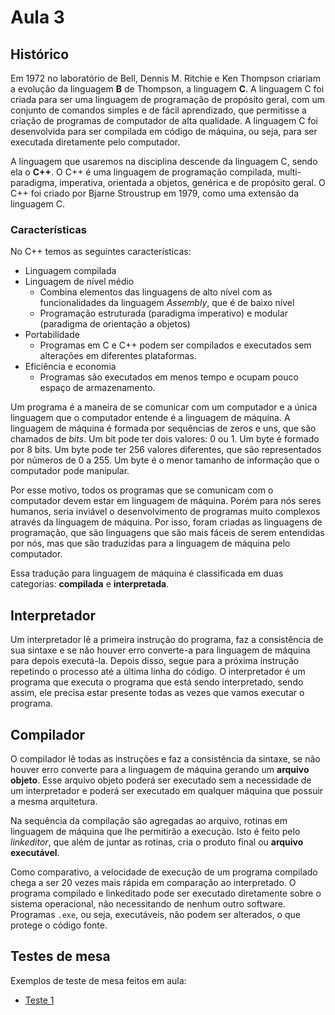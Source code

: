 # Aula 3

## Histórico

Em 1972 no laboratório de Bell, Dennis M. Ritchie e Ken Thompson criariam a evolução da linguagem **B** de Thompson, a linguagem **C**. A linguagem C foi criada para ser uma linguagem de programação de propósito geral, com um conjunto de comandos simples e de fácil aprendizado, que permitisse a criação de programas de computador de alta qualidade. A linguagem C foi desenvolvida para ser compilada em código de máquina, ou seja, para ser executada diretamente pelo computador.

A linguagem que usaremos na disciplina descende da linguagem C, sendo ela o **C++**. O C++ é uma linguagem de programação compilada, multi-paradigma, imperativa, orientada a objetos, genérica e de propósito geral. O C++ foi criado por Bjarne Stroustrup em 1979, como uma extensão da linguagem C.

### Características

No C++ temos as seguintes características:

- Linguagem compilada
- Linguagem de nível médio
  - Combina elementos das linguagens de alto nível com as funcionalidades da linguagem _Assembly_, que é de baixo nível
  - Programação estruturada (paradigma imperativo) e modular (paradigma de orientação a objetos)
- Portabilidade
  - Programas em C e C++ podem ser compilados e executados sem alterações em diferentes plataformas.
- Eficiência e economia
  - Programas são executados em menos tempo e ocupam pouco espaço de armazenamento.

Um programa é a maneira de se comunicar com um computador e a única linguagem que o computador entende é a linguagem de máquina. A linguagem de máquina é formada por sequências de zeros e uns, que são chamados de _bits_. Um bit pode ter dois valores: 0 ou 1. Um byte é formado por 8 bits. Um byte pode ter 256 valores diferentes, que são representados por números de 0 a 255. Um byte é o menor tamanho de informação que o computador pode manipular.

Por esse motivo, todos os programas que se comunicam com o computador devem estar em linguagem de máquina. Porém para nós seres humanos, seria inviável o desenvolvimento de programas muito complexos através da linguagem de máquina. Por isso, foram criadas as linguagens de programação, que são linguagens que são mais fáceis de serem entendidas por nós, mas que são traduzidas para a linguagem de máquina pelo computador.

Essa tradução para linguagem de máquina é classificada em duas categorias: **compilada** e **interpretada**.

## Interpretador

Um interpretador lê a primeira instrução do programa, faz a consistência de sua sintaxe e se não houver erro converte-a para linguagem de máquina para depois executá-la. Depois disso, segue para a próxima instrução repetindo o processo até a última linha do código. O interpretador é um programa que executa o programa que está sendo interpretado, sendo assim, ele precisa estar presente todas as vezes que vamos executar o programa.

## Compilador

O compilador lê todas as instruções e faz a consistência da sintaxe, se não houver erro converte para a linguagem de máquina gerando um **arquivo objeto**. Esse arquivo objeto poderá ser executado sem a necessidade de um interpretador e poderá ser executado em qualquer máquina que possuir a mesma arquitetura.

Na sequência da compilação são agregadas ao arquivo, rotinas em linguagem de máquina que lhe permitirão a execução. Isto é feito pelo _linkeditor_, que além de juntar as rotinas, cria o produto final ou **arquivo executável**.

Como comparativo, a velocidade de execução de um programa compilado chega a ser 20 vezes mais rápida em comparação ao interpretado. O programa compilado e linkeditado pode ser executado diretamente sobre o sistema operacional, não necessitando de nenhum outro software. Programas `.exe`, ou seja, executáveis, não podem ser alterados, o que protege o código fonte.

## Testes de mesa

Exemplos de teste de mesa feitos em aula:

- [Teste 1](teste-de-mesa-1.md)
